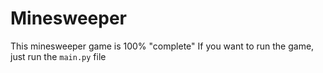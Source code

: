 # Minesweeper
This minesweeper game is 100% "complete"
If you want to run the game, just run the `main.py` file
